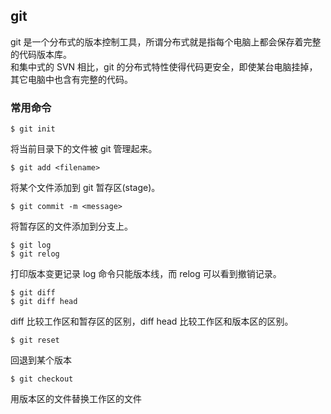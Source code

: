 ## git ##
git 是一个分布式的版本控制工具，所谓分布式就是指每个电脑上都会保存着完整的代码版本库。  
和集中式的 SVN 相比，git 的分布式特性使得代码更安全，即使某台电脑挂掉，其它电脑中也含有完整的代码。
### 常用命令 ###
    $ git init
将当前目录下的文件被 git 管理起来。

    $ git add <filename>
将某个文件添加到 git 暂存区(stage)。 

    $ git commit -m <message>
将暂存区的文件添加到分支上。

    $ git log
    $ git relog
打印版本变更记录 log 命令只能版本线，而 relog 可以看到撤销记录。

    $ git diff
    $ git diff head
diff 比较工作区和暂存区的区别，diff head 比较工作区和版本区的区别。

    $ git reset
回退到某个版本

    $ git checkout
用版本区的文件替换工作区的文件